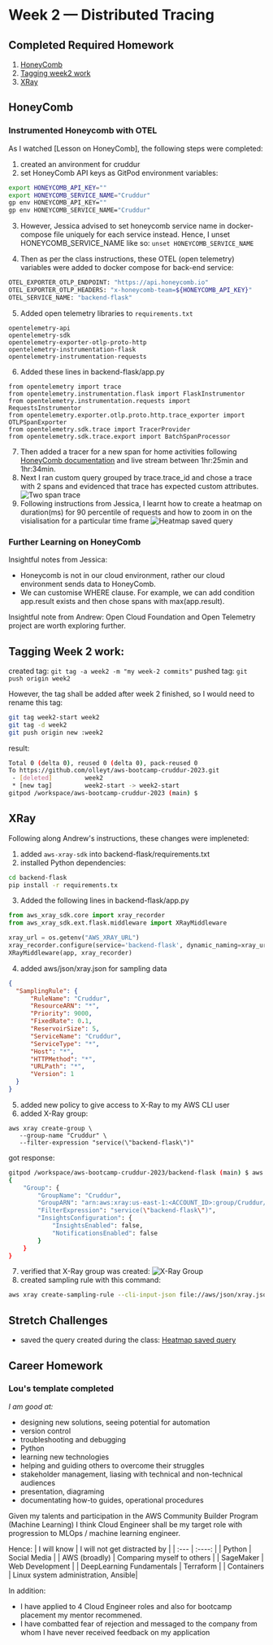 # Week 2 — Distributed Tracing

## Completed Required Homework
1. [HoneyComb](#honeycomb)
2. [Tagging week2 work](#tagging-week-2-work)
3. [XRay](#xray)

## HoneyComb

### Instrumented Honeycomb with OTEL
As I watched [Lesson on HoneyComb], the following steps were completed:
1. created an anvironment for cruddur
2. set HoneyComb API keys as GitPod environment variables: 
```bash
export HONEYCOMB_API_KEY=""
export HONEYCOMB_SERVICE_NAME="Cruddur"
gp env HONEYCOMB_API_KEY=""
gp env HONEYCOMB_SERVICE_NAME="Cruddur"
```
3. However, Jessica advised to set honeycomb service name in docker-compose file uniquely for each service instead.
Hence, I unset HONEYCOMB_SERVICE_NAME like so:
``` unset HONEYCOMB_SERVICE_NAME ```

4. Then as per the class instructions, these OTEL (open telemetry) variables were added to docker compose for back-end service:
```bash
OTEL_EXPORTER_OTLP_ENDPOINT: "https://api.honeycomb.io"
OTEL_EXPORTER_OTLP_HEADERS: "x-honeycomb-team=${HONEYCOMB_API_KEY}"
OTEL_SERVICE_NAME: "backend-flask"
```
5. Added open telemetry libraries to ```requirements.txt```
```
opentelemetry-api 
opentelemetry-sdk 
opentelemetry-exporter-otlp-proto-http 
opentelemetry-instrumentation-flask 
opentelemetry-instrumentation-requests
```
6. Added these lines in backend-flask/app.py
```
from opentelemetry import trace
from opentelemetry.instrumentation.flask import FlaskInstrumentor
from opentelemetry.instrumentation.requests import RequestsInstrumentor
from opentelemetry.exporter.otlp.proto.http.trace_exporter import OTLPSpanExporter
from opentelemetry.sdk.trace import TracerProvider
from opentelemetry.sdk.trace.export import BatchSpanProcessor
```
7. Then added a tracer for a new span for home activities following [HoneyComb documentation](https://docs.honeycomb.io/getting-data-in/opentelemetry/python/) and live stream between 1hr:25min and 1hr:34min.
8. Next I ran custom query grouped by trace.trace_id and chose a trace with 2 spans and evidenced that trace has expected custom attributes. 
![Two span trace](../_docs/assets/honeycomb_trace_two_spans_attributes.png?raw=true)
9. Following instructions from Jessica, I learnt how to create a heatmap on duration(ms) for 90 percentile of requests and how to zoom in on the visialisation for a particular time frame
![Heatmap saved query](../_docs/assets/honeycomb_heatmap_saved_query.png)

   
### Further Learning on HoneyComb  
  Insightful notes from Jessica:
  * Honeycomb is not in our cloud environment, rather our cloud environment sends data to HoneyComb.
  * We can customise WHERE clause. For example, we can add condition app.result exists and then chose spans with max(app.result).
  
  Insightful note from Andrew:
  Open Cloud Foundation and Open Telemetry project are worth exploring further.

## Tagging Week 2 work:
created tag: ```git tag -a week2 -m "my week-2 commits"```
pushed tag: ```git push origin week2```

However, the tag shall be added after week 2 finished, so I would need to rename this tag:
```bash
git tag week2-start week2
git tag -d week2
git push origin new :week2
```   
result:
```bash
Total 0 (delta 0), reused 0 (delta 0), pack-reused 0
To https://github.com/olleyt/aws-bootcamp-cruddur-2023.git
 - [deleted]         week2
 * [new tag]         week2-start -> week2-start
gitpod /workspace/aws-bootcamp-cruddur-2023 (main) $ 
```
## XRay

Following along Andrew's instructions, these changes were impleneted:
1. added ```aws-xray-sdk``` into backend-flask/requirements.txt
2. installed Python dependencies: 
```bash
cd backend-flask
pip install -r requirements.tx
```
3. Added the following lines in backend-flask/app.py
```python
from aws_xray_sdk.core import xray_recorder
from aws_xray_sdk.ext.flask.middleware import XRayMiddleware

xray_url = os.getenv("AWS_XRAY_URL")
xray_recorder.configure(service='backend-flask', dynamic_naming=xray_url)
XRayMiddleware(app, xray_recorder)
```
4. added aws/json/xray.json for sampling data
```json
{
  "SamplingRule": {
      "RuleName": "Cruddur",
      "ResourceARN": "*",
      "Priority": 9000,
      "FixedRate": 0.1,
      "ReservoirSize": 5,
      "ServiceName": "Cruddur",
      "ServiceType": "*",
      "Host": "*",
      "HTTPMethod": "*",
      "URLPath": "*",
      "Version": 1
  }
}
```
5. added new policy to give access to X-Ray to my AWS CLI user
6. added X-Ray group:
```
aws xray create-group \
   --group-name "Cruddur" \
   --filter-expression "service(\"backend-flask\")"
```
got response:
```bash
gitpod /workspace/aws-bootcamp-cruddur-2023/backend-flask (main) $ aws xray create-group    --group-name "Cruddur"    --filter-expression "service(\"backend-flask\")"
{
    "Group": {
        "GroupName": "Cruddur",
        "GroupARN": "arn:aws:xray:us-east-1:<ACCOUNT_ID>:group/Cruddur/<GROUP_ID>",
        "FilterExpression": "service(\"backend-flask\")",
        "InsightsConfiguration": {
            "InsightsEnabled": false,
            "NotificationsEnabled": false
        }
    }
}
```
7. verified that X-Ray group was created:
![X-Ray Group](../_docs/assets/XRay_group.png)
8. created sampling rule with this command: 
```bash
aws xray create-sampling-rule --cli-input-json file://aws/json/xray.json
```

## Stretch Challenges
- saved the query created during the class: [Heatmap saved query](../_docs/assets/honeycomb_heatmap_saved_query.png)

## Career Homework

### Lou's template completed
*I am good at:*
* designing new solutions, seeing potential for automation
* version control
* troubleshooting and debugging
* Python
* learning new technologies
* helping and guiding others to overcome their struggles
* stakeholder management, liasing with technical and non-technical audiences
* presentation, diagraming
* documentating how-to guides, operational procedures

Given my talents and participation in the AWS Community Builder Program (Machine Learning) I think Cloud Engineer shall be my target role with progression to MLOps / machine learning engineer.

Hence:
| I will know      | I will not get distracted by | 
| :---          |    :----:    | 
| Python       | Social Media               |
| AWS (broadly) | Comparing myself to others | 
| SageMaker     | Web Development           |
| DeepLearning Fundamentals | Terraform |
| Containers                | Linux system administration, Ansible|

In addition:
* I have applied to 4 Cloud Engineer roles and also for bootcamp placement my mentor recommened.
* I have combatted fear of rejection and messaged to the company from whom I have never received feedback on my application
